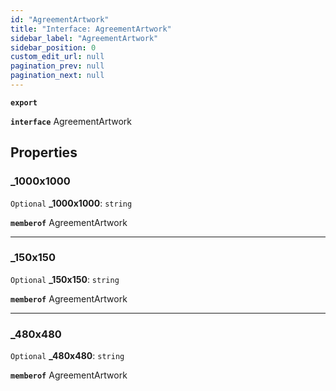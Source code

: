 ```yaml
---
id: "AgreementArtwork"
title: "Interface: AgreementArtwork"
sidebar_label: "AgreementArtwork"
sidebar_position: 0
custom_edit_url: null
pagination_prev: null
pagination_next: null
---
```


**`export`**

**`interface`** AgreementArtwork

## Properties

### \_1000x1000

 `Optional` **\_1000x1000**: `string`

**`memberof`** AgreementArtwork

___

### \_150x150

 `Optional` **\_150x150**: `string`

**`memberof`** AgreementArtwork

___

### \_480x480

 `Optional` **\_480x480**: `string`

**`memberof`** AgreementArtwork

